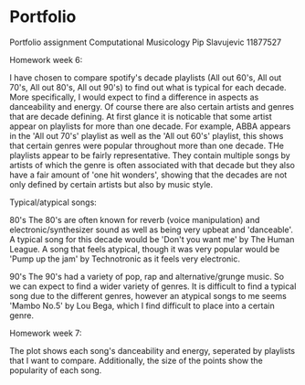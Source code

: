 # Portfolio
Portfolio assignment Computational Musicology
Pip Slavujevic 11877527

Homework week 6:

I have chosen to compare spotify's decade playlists (All out 60's, All out 70's, All out 80's, All out 90's) to find out what is typical for each decade. 
More specifically, I would expect to find a difference in aspects as danceability and energy. Of course there are also certain artists and genres that are 
decade defining. At first glance it is noticable that some artist appear on playlists for more than one decade. For example, ABBA appears in the 'All out 
70's' playlist as well as the 'All out 60's' playlist, this shows that certain genres were popular throughout more than one decade. THe playlists appear to 
be fairly representative. They contain multiple songs by artists of which the genre is often associated with that decade but they also have a fair amount of 
'one hit wonders', showing that the decades are not only defined by certain artists but also by music style.

Typical/atypical songs:

80's
The 80's are often known for reverb (voice manipulation) and electronic/synthesizer sound as well as being very upbeat and 'danceable'. A typical song for 
this decade would be 'Don't you want me' by The Human League. A song that feels atypical, though it was very popular would be 'Pump up the jam' by 
Technotronic as it feels very electronic.

90's
The 90's had a variety of pop, rap and alternative/grunge music. So we can expect to find a wider variety of genres. It is difficult to find a typical song due to the different genres, however an atypical songs to me seems 'Mambo No.5' by Lou Bega, which I find difficult to place into a certain genre. 

Homework week 7:

The plot shows each song's danceability and energy, seperated by playlists that I want to compare. Additionally, the size of the points show the popularity of each song. 


